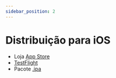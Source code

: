 ```yaml
---
sidebar_position: 2
---
```


# Distribuição para iOS

- Loja [App Store](https://developer.apple.com/distribute/)
- [TestFlight](https://developer.apple.com/testflight/)
- Pacote [.ipa](https://en.wikipedia.org/wiki/.ipa)
